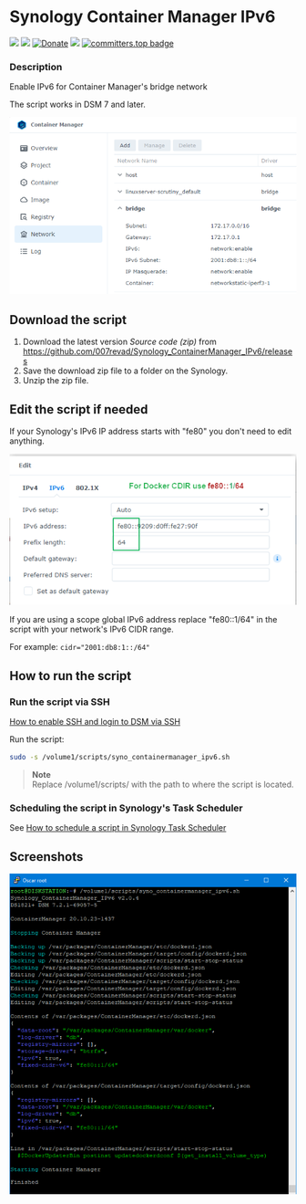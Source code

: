 # Synology Container Manager IPv6

<a href="https://github.com/007revad/Synology_ContainerManager_IPv6/releases"><img src="https://img.shields.io/github/release/007revad/Synology_ContainerManager_IPv6.svg"></a>
<a href="https://hits.seeyoufarm.com"><img src="https://hits.seeyoufarm.com/api/count/incr/badge.svg?url=https%3A%2F%2Fgithub.com%2F007revad%2FSynology_ContainerManager_IPv6&count_bg=%2379C83D&title_bg=%23555555&icon=&icon_color=%23E7E7E7&title=views&edge_flat=false"/></a>
[![Donate](https://img.shields.io/badge/Donate-PayPal-green.svg)](https://www.paypal.com/paypalme/007revad)
[![](https://img.shields.io/static/v1?label=Sponsor&message=%E2%9D%A4&logo=GitHub&color=%23fe8e86)](https://github.com/sponsors/007revad)
[![committers.top badge](https://user-badge.committers.top/australia/007revad.svg)](https://user-badge.committers.top/australia/007revad)
<!-- [![committers.top badge](https://user-badge.committers.top/australia_public/007revad.svg)](https://user-badge.committers.top/australia_public/007revad) -->
<!-- [![committers.top badge](https://user-badge.committers.top/australia_private/007revad.svg)](https://user-badge.committers.top/australia_private/007revad) -->
<!-- [![Github Releases](https://img.shields.io/github/downloads/007revad/synology_containermanager_ipv6/total.svg)](https://github.com/007revad/Synology_ContainerManager_IPv6/releases) -->

### Description

Enable IPv6 for Container Manager's bridge network

The script works in DSM 7 and later.

<p align="left"><img src="/images/success.png"></p>

## Download the script

1. Download the latest version _Source code (zip)_ from https://github.com/007revad/Synology_ContainerManager_IPv6/releases
2. Save the download zip file to a folder on the Synology.
3. Unzip the zip file.

## Edit the script if needed

If your Synology's IPv6 IP address starts with "fe80" you don't need to edit anything.

<p align="left"><img src="/images/cidr.png"></p>

If you are using a scope global IPv6 address replace "fe80::1/64" in the script with your network's IPv6 CIDR range. 

For example: `cidr="2001:db8:1::/64"`

## How to run the script

### Run the script via SSH

[How to enable SSH and login to DSM via SSH](https://kb.synology.com/en-global/DSM/tutorial/How_to_login_to_DSM_with_root_permission_via_SSH_Telnet)

Run the script:

```bash
sudo -s /volume1/scripts/syno_containermanager_ipv6.sh
```

> **Note** <br>
> Replace /volume1/scripts/ with the path to where the script is located.

### Scheduling the script in Synology's Task Scheduler

See <a href=how_to_schedule.md/>How to schedule a script in Synology Task Scheduler</a>

## Screenshots

<p align="left"><img src="/images/screenshot.png"></p>

<br>
